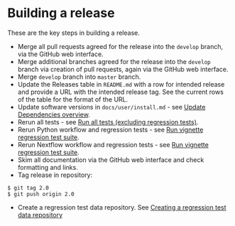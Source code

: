 # Building a release

These are the key steps in building a release.

* Merge all pull requests agreed for the release into the `develop` branch, via the GitHub web interface.
* Merge additional branches agreed for the release into the `develop` branch via creation of pull requests, again via the GitHub web interface.
* Merge `develop` branch into `master` branch.
* Update the Releases table in `README.md` with a row for intended release and provide a URL with the intended release tag. See the current rows of the table for the format of the URL.
* Update software versions in `docs/user/install.md` - see [Update Dependencies overview](./dependencies.md#update-dependencies-overview).
* Rerun all tests - see [Run all tests (excluding regression tests)](./testing.md#run-all-tests-excluding-regression-tests).
* Rerun Python workflow and regression tests - see [Run vignette regression test suite](./testing.md#run-vignette-regression-test-suite).
* Rerun Nextflow workflow and regression tests - see [Run vignette regression test suite](./testing.md#run-vignette-regression-test-suite).
* Skim all documentation via the GitHub web interface and check formatting and links.
* Tag release in repository:

```console
$ git tag 2.0
$ git push origin 2.0
```

* Create a regression test data repository. See [Creating a regression test data repository](./create-test-data-repository.md)

